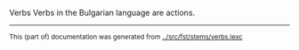 Verbs
Verbs in the Bulgarian language are actions.


* * *
<small>This (part of) documentation was generated from [../src/fst/stems/verbs.lexc](http://github.com/giellalt/lang-bul/blob/main/../src/fst/stems/verbs.lexc)</small>
